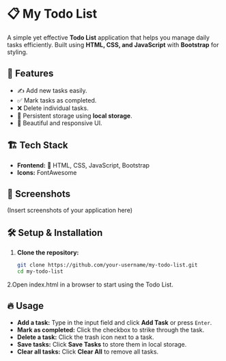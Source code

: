 # 📋 My Todo List

A simple yet effective **Todo List** application that helps you manage daily tasks efficiently. Built using **HTML, CSS, and JavaScript** with **Bootstrap** for styling.

## 🚀 Features
- ✍️ Add new tasks easily.
- ✅ Mark tasks as completed.
- ❌ Delete individual tasks.
- 🔄 Persistent storage using **local storage**.
- 🎨 Beautiful and responsive UI.

## 🏗️ Tech Stack
- **Frontend:** 🎨 HTML, CSS, JavaScript, Bootstrap
- **Icons:** FontAwesome

## 📸 Screenshots
(Insert screenshots of your application here)

## 🛠️ Setup & Installation

1. **Clone the repository:**

   ```bash
   git clone https://github.com/your-username/my-todo-list.git
   cd my-todo-list
2.Open index.html in a browser to start using the Todo List.

## 🔥 Usage
- **Add a task:** Type in the input field and click **Add Task** or press `Enter`.
- **Mark as completed:** Click the checkbox to strike through the task.
- **Delete a task:** Click the trash icon next to a task.
- **Save tasks:** Click **Save Tasks** to store them in local storage.
- **Clear all tasks:** Click **Clear All** to remove all tasks.

